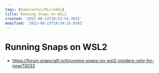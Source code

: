 ```yaml
---
tags: [Kubernetes/Microk8s]
title: Running Snaps on WSL2
created: '2022-08-13T10:53:54.303Z'
modified: '2022-08-13T10:54:15.834Z'
---
```


# Running Snaps on WSL2

* https://forum.snapcraft.io/t/running-snaps-on-wsl2-insiders-only-for-now/13033

